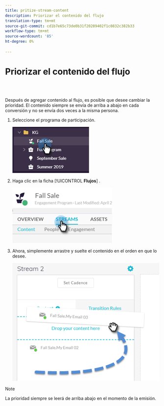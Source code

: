 ```yaml
---
title: pritize-stream-content
description: Priorizar el contenido del flujo
translation-type: tm+mt
source-git-commit: cd1b7e65c73de0b31f20289402f1c0832c382b33
workflow-type: tm+mt
source-wordcount: '85'
ht-degree: 0%

---
```



# Priorizar el contenido del flujo

<br> 

Después de agregar contenido al flujo, es posible que desee cambiar la prioridad. El contenido siempre se envía de arriba a abajo en cada conversión y no se envía dos veces a la misma persona.

1. Seleccione el programa de participación.

   ![Imagen uno](/help/sky/assets/engagement-programs/prioritize-stream-content/prioritize-stream-content-1.png)

1. Haga clic en la ficha [!UICONTROL **Flujos**] .

   ![Imagen dos](/help/sky/assets/engagement-programs/prioritize-stream-content/prioritize-stream-content-2.png)

1. Ahora, simplemente arrastre y suelte el contenido en el orden en que lo desee.

   ![Imagen tres](/help/sky/assets/engagement-programs/prioritize-stream-content/prioritize-stream-content-3.png)

>[!NOTE]
>
>La prioridad siempre se leerá de arriba abajo en el momento de la emisión.
